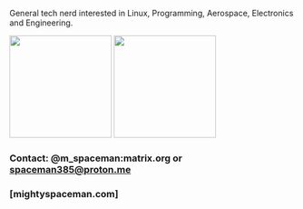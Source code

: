 General tech nerd interested in Linux, Programming, Aerospace, Electronics and Engineering.

<html>
<p>
 <img height="180em" src="https://github-readme-stats.vercel.app/api?username=MightySpaceman&theme=radical&show_icons=true" />
 <img height="180em" src="https://github-readme-stats.vercel.app/api/top-langs/?username=MightySpaceman&theme=radical&layout=compact" />
</p>
</html>

### Contact: @m_spaceman:matrix.org or spaceman385@proton.me
### [mightyspaceman.com]

